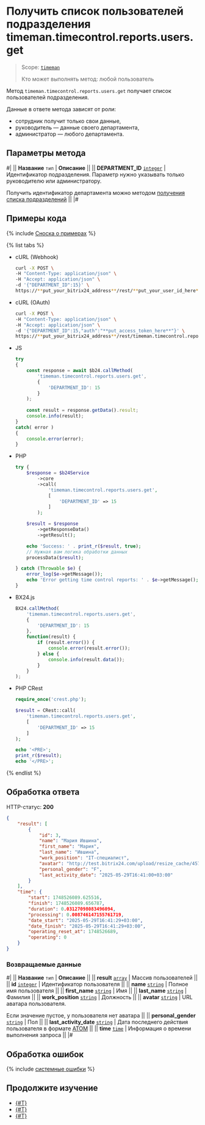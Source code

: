 # Получить список пользователей подразделения timeman.timecontrol.reports.users.get

> Scope: [`timeman`](../../scopes/permissions.md)
>
> Кто может выполнять метод: любой пользователь

Метод `timeman.timecontrol.reports.users.get` получает список пользователей подразделения.

Данные в ответе метода зависят от роли:
- сотрудник получит только свои данные,
- руководитель — данные своего департамента,
- администратор — любого департамента.

## Параметры метода

#|
|| **Название**
`тип` | **Описание** ||
|| **DEPARTMENT_ID**
[`integer`](../../data-types.md) | Идентификатор подразделения. Параметр нужно указывать только руководителю или администратору.

Получить идентификатор департамента можно методом [получения списка подразделений](../../departments/department-get.md) ||
|#

## Примеры кода

{% include [Сноска о примерах](../../../_includes/examples.md) %}

{% list tabs %}

- cURL (Webhook)

    ```bash
    curl -X POST \
    -H "Content-Type: application/json" \
    -H "Accept: application/json" \
    -d '{"DEPARTMENT_ID":15}' \
    https://**put_your_bitrix24_address**/rest/**put_your_user_id_here**/**put_your_webhook_here**/timeman.timecontrol.reports.users.get
    ```

- cURL (OAuth)

    ```bash
    curl -X POST \
    -H "Content-Type: application/json" \
    -H "Accept: application/json" \
    -d '{"DEPARTMENT_ID":15,"auth":"**put_access_token_here**"}' \
    https://**put_your_bitrix24_address**/rest/timeman.timecontrol.reports.users.get
    ```

- JS


    ```js
    try
    {
    	const response = await $b24.callMethod(
    		'timeman.timecontrol.reports.users.get',
    		{
    			'DEPARTMENT_ID': 15
    		}
    	);
    	
    	const result = response.getData().result;
    	console.info(result);
    }
    catch( error )
    {
    	console.error(error);
    }
    ```

- PHP


    ```php
    try {
        $response = $b24Service
            ->core
            ->call(
                'timeman.timecontrol.reports.users.get',
                [
                    'DEPARTMENT_ID' => 15
                ]
            );
    
        $result = $response
            ->getResponseData()
            ->getResult();
    
        echo 'Success: ' . print_r($result, true);
        // Нужная вам логика обработки данных
        processData($result);
    
    } catch (Throwable $e) {
        error_log($e->getMessage());
        echo 'Error getting time control reports: ' . $e->getMessage();
    }
    ```

- BX24.js

    ```js
    BX24.callMethod(
        'timeman.timecontrol.reports.users.get',
        {
            'DEPARTMENT_ID': 15
        },
        function(result) {
            if (result.error()) {
                console.error(result.error());
            } else {
                console.info(result.data());
            }
        }
    );
    ```

- PHP CRest

    ```php
    require_once('crest.php');

    $result = CRest::call(
        'timeman.timecontrol.reports.users.get',
        [
            'DEPARTMENT_ID' => 15
        ]
    );

    echo '<PRE>';
    print_r($result);
    echo '</PRE>';
    ```

{% endlist %}

## Обработка ответа

HTTP-статус: **200**

```json
{
    "result": [
        {
            "id": 3,
            "name": "Мария Ившина",
            "first_name": "Мария",
            "last_name": "Ившина",
            "work_position": "IT-специалист",
            "avatar": "http://test.bitrix24.com/upload/resize_cache/45749/7acf4ca766af5d8/main/c89/c89c6b73470635c/4R5A1256.png",
            "personal_gender": "F",
            "last_activity_date": "2025-05-29T16:41:00+03:00"
        }
    ],
    "time": {
        "start": 1748526089.625516,
        "finish": 1748526089.656787,
        "duration": 0.03127098083496094,
        "processing": 0.008746147155761719,
        "date_start": "2025-05-29T16:41:29+03:00",
        "date_finish": "2025-05-29T16:41:29+03:00",
        "operating_reset_at": 1748526689,
        "operating": 0
    }
}
```

### Возвращаемые данные

#|
|| **Название**
`тип` | **Описание** ||
|| **result**
[`array`](../../data-types.md) | Массив пользователей ||
|| **id**
[`integer`](../../data-types.md) | Идентификатор пользователя ||
|| **name**
[`string`](../../data-types.md) | Полное имя пользователя ||
|| **first_name**
[`string`](../../data-types.md) | Имя ||
|| **last_name**
[`string`](../../data-types.md) | Фамилия ||
|| **work_position**
[`string`](../../data-types.md) | Должность ||
|| **avatar**
[`string`](../../data-types.md) | URL аватара пользователя.

Если значение пустое, у пользователя нет аватара ||
|| **personal_gender**
[`string`](../../data-types.md) | Пол ||
|| **last_activity_date**
[`string`](../../data-types.md) | Дата последнего действия пользователя в формате [ATOM](https://www.php.net/manual/ru/class.datetimeinterface.php#datetimeinterface.constants.atom) ||
|| **time**
[`time`](../../data-types.md#time) | Информация о времени выполнения запроса ||
|#

## Обработка ошибок

{% include [системные ошибки](../../../_includes/system-errors.md) %}

## Продолжите изучение 

- [{#T}](./index.md)
- [{#T}](./timeman-timecontrol-report-add.md)
- [{#T}](./timeman-timecontrol-reports-get.md) 